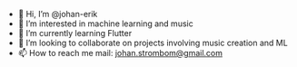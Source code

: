 - 👋 Hi, I’m @johan-erik
- 👀 I’m interested in machine learning and music
- 🌱 I’m currently learning Flutter
- 💞️ I’m looking to collaborate on projects involving music creation and ML
- 📫 How to reach me mail: johan.strombom@gmail.com

<!---
johan-erik/johan-erik is a ✨ special ✨ repository because its `README.md` (this file) appears on your GitHub profile.
You can click the Preview link to take a look at your changes.
--->
